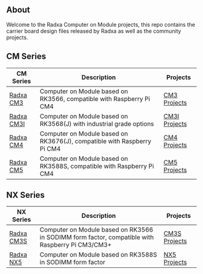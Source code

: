 ## About

Welcome to the Radxa Computer on Module projects, this repo contains the carrier board design files released by Radxa as well as the community projects.

## CM Series

| CM Series                          | Description                                                                                     | Projects                          |
| ---------------------------------- | ----------------------------------------------------------------------------------------------- | --------------------------------- |
| [Radxa CM3](https://rock.sh/cm3)   | Computer on Module based on RK3566, compatible with Raspberry Pi CM4                            | [CM3 Projects](./cm3/README.md)   |
| [Radxa CM3I](https://rock.sh/cm3i) | Computer on Module based on RK3568(J) with industrial grade options                             | [CM3I Projects](./cm3i/README.md) |
| [Radxa CM4](https://rock.sh/cm4)   | Computer on Module based on RK3676(J), compatible with Raspberry Pi CM4                           | [CM4 Projects](./cm4/README.md)   |
| [Radxa CM5](https://rock.sh/cm5)   | Computer on Module based on RK3588S, compatible with Raspberry Pi CM4                           | [CM5 Projects](./cm5/README.md)   |


## NX Series

| NX Series                       | Description                                                                                     | Projects                          |
| ---------------------------------- | ----------------------------------------------------------------------------------------------- | --------------------------------- |
| [Radxa CM3S](https://rock.sh/cm3s) | Computer on Module based on RK3566 in SODIMM form factor, compatible with Raspberry Pi CM3/CM3+ | [CM3S Projects](./cm3s/README.md) |
| [Radxa NX5](https://rock.sh/nx5)   | Computer on Module based on RK3588S in SODIMM form factor                                       | [NX5 Projects](./nx5/README.md)   |

